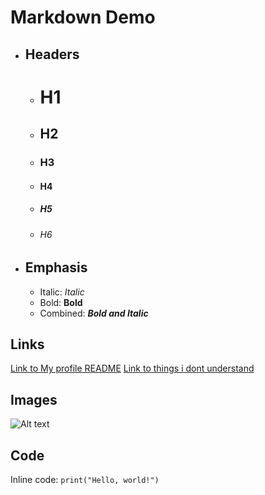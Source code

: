 # Markdown Demo

- ## Headers

  - # H1
  - ## H2
  - ### H3
  - #### H4
  - ##### H5
  - ###### H6

- ## Emphasis

  - Italic: *Italic* 
  - Bold: **Bold** 
  - Combined: **_Bold and Italic_**

## Links

[Link to My profile README](https://www.google.com)
[Link to things i dont understand](https://github.com/Cdahlback/Collin-Dahlback/blob/main/ThingsIDontUnderstand.md)

## Images

![Alt text](https://picsum.photos/200/300)

## Code

Inline code: `print("Hello, world!")`
